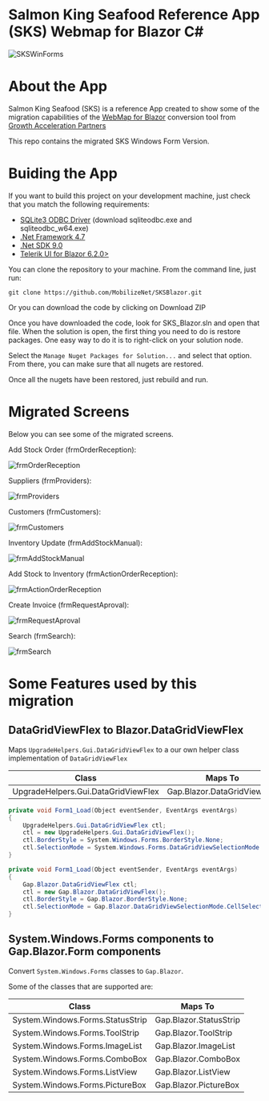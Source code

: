 # Salmon King Seafood Reference App (SKS) Webmap for Blazor C#

![SKSWinForms](./SKSPhotos/SKSBlazor.PNG)

# About the App

Salmon King Seafood (SKS) is a reference App created to show some of the migration capabilities of the [WebMap for Blazor](https://www.mobilize.net/webmap-csharp-blazor) conversion tool from [Growth Acceleration Partners](https://www.mobilize.net)

This repo contains the migrated SKS Windows Form Version.

# Buiding the App

If you want to build this project on your development machine, just check that you match the following requirements:

* [SQLite3 ODBC Driver](http://www.ch-werner.de/sqliteodbc/) (download sqliteodbc.exe and sqliteodbc_w64.exe)
* [.Net Framework 4.7](https://dotnet.microsoft.com/en-us/download/visual-studio-sdks?cid=getdotnetsdk) 
* [.Net SDK 9.0](https://dotnet.microsoft.com/en-us/download/dotnet/9.0) 
* [Telerik UI for Blazor 6.2.0>](https://www.telerik.com/try/ui-for-blazor)

You can clone the repository to your machine. From the command line, just run:
```
git clone https://github.com/MobilizeNet/SKSBlazor.git
```

Or you can download the code by clicking on Download ZIP

Once you have downloaded the code, look for SKS_Blazor.sln and open that file.
When the solution is open, the first thing you need to do is restore packages.
One easy way to do it is to right-click on your solution node. 

Select the `Manage Nuget Packages for Solution...` and select that option. From there, you can make sure that all nugets are restored.

Once all the nugets have been restored, just rebuild and run. 

# Migrated Screens

Below you can see some of the migrated screens.

Add Stock Order (frmOrderReception):

![frmOrderReception](./SKSPhotos/AddStockOrder.PNG)

Suppliers (frmProviders):

![frmProviders](./SKSPhotos/Suppliers.PNG)

Customers (frmCustomers):

![frmCustomers](./SKSPhotos/Customers.PNG)

Inventory Update (frmAddStockManual):

![frmAddStockManual](./SKSPhotos/InventoryUpdate.PNG)

Add Stock to Inventory (frmActionOrderReception):

![frmActionOrderReception](./SKSPhotos/AddStockToInventory.PNG)

Create Invoice (frmRequestAproval):

![frmRequestAproval](./SKSPhotos/CreateInvoice.PNG)

Search (frmSearch):

![frmSearch](./SKSPhotos/Search.PNG)

# Some Features used by this migration

## DataGridViewFlex to Blazor.DataGridViewFlex

Maps `UpgradeHelpers.Gui.DataGridViewFlex` to a our own helper class implementation of `DataGridViewFlex`

| Class	|Maps To|
| -- | --|
|UpgradeHelpers.Gui.DataGridViewFlex	|Gap.Blazor.DataGridViewFlex|

```csharp
private void Form1_Load(Object eventSender, EventArgs eventArgs)
{
	UpgradeHelpers.Gui.DataGridViewFlex ctl;
    ctl = new UpgradeHelpers.Gui.DataGridViewFlex();
	ctl.BorderStyle = System.Windows.Forms.BorderStyle.None;
    ctl.SelectionMode = System.Windows.Forms.DataGridViewSelectionMode.CellSelect;
}
```

```csharp
private void Form1_Load(Object eventSender, EventArgs eventArgs)
{
	Gap.Blazor.DataGridViewFlex ctl;
    ctl = new Gap.Blazor.DataGridViewFlex();
    ctl.BorderStyle = Gap.Blazor.BorderStyle.None;
	ctl.SelectionMode = Gap.Blazor.DataGridViewSelectionMode.CellSelect;
}
```

## System.Windows.Forms components to Gap.Blazor.Form components

Convert `System.Windows.Forms` classes to `Gap.Blazor`. 

Some of the classes that are supported are:

|Class	|Maps To|
|--|--|
|System.Windows.Forms.StatusStrip	|Gap.Blazor.StatusStrip |
|System.Windows.Forms.ToolStrip	    |Gap.Blazor.ToolStrip   |
|System.Windows.Forms.ImageList	    |Gap.Blazor.ImageList   |
|System.Windows.Forms.ComboBox  	|Gap.Blazor.ComboBox    |
|System.Windows.Forms.ListView	    |Gap.Blazor.ListView    |
|System.Windows.Forms.PictureBox	|Gap.Blazor.PictureBox  |